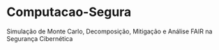 # Computacao-Segura
Simulação de Monte Carlo, Decomposição, Mitigação e Análise FAIR na Segurança Cibernética
